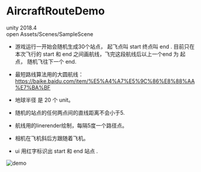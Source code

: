 # AircraftRouteDemo


unity 2018.4  
open Assets/Scenes/SampleScene

- 游戏运行一开始会随机生成30个站点， 起飞点叫 start 终点叫 end .  目前只在本次飞行的 start  和 end 之间画航线，飞完这段航线后以上一个end 为 起点， 随机飞往下一个 end.

- 最短路线算法用的大圆航线：https://baike.baidu.com/item/%E5%A4%A7%E5%9C%86%E8%88%AA%E7%BA%BF
- 地球半径 是 20 个 unit。
- 随机的站点的任何两点间的直线距离不会小于5.
- 航线用的linerender绘制，每隔5度一个路径点。
- 相机在飞机斜后方跟随着飞机。
- ui 用红字标识出 start 和 end 站点 .

![demo](./demo.gif)
